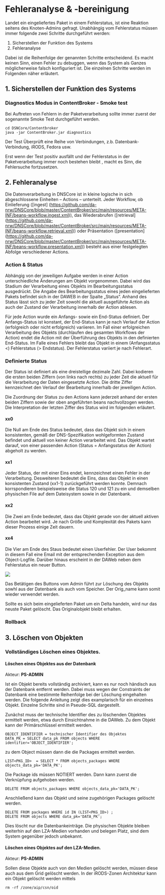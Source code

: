 # Fehleranalyse & -bereinigung

Landet ein eingeliefertes Paket in einem Fehlerstatus, ist eine Reaktion seitens des Knoten-Admins gefragt. Unabhängig vom Fehlerstatus müssen immer folgende zwei Schritte durchgeführt werden:

1. Sicherstellen der Funktion des Systems
2. Fehleranalyse

Dabei ist die Reihenfolge der genannten Schritte entscheidend. Es macht keinen Sinn, einen Fehler zu debuggen, wenn das System als Ganzes möglicherweise falsch konfiguriert ist. Die einzelnen Schritte werden im Folgenden näher erläutert.

## 1. Sicherstellen der Funktion des Systems

### Diagnostics Modus in ContentBroker - Smoke test

Bei Auftreten von Fehlern in der Paketverarbeitung sollte immer zuerst der sogenannte Smoke Test durchgeführt werden.

    cd DSNCore/Contentbroker
    java -jar ContentBroker.jar diagnostics

Der Test Überprüft eine Reihe von Verbindungen, z.b. Datenbank-Verbindung, iRODS, Fedora usw.

Erst wenn der Test positiv ausfällt und der Fehlerstatus in der Paketverarbeitung immer noch bestehen bleibt , macht es Sinn, die Fehlersuche fortzusetzen. 

## 2. Fehleranalyse

Die Datenverarbeitung in DNSCore ist in kleine logische in sich abgeschlossene Einheiten – Actions – unterteilt. Jeder Workflow, ob Einlieferung ([ingest] (https://github.com/da-nrw/DNSCore/blob/master/ContentBroker/src/main/resources/META-INF/beans-workflow.ingest.xml)), das Wiederabrufen ([retrieval] (https://github.com/da-nrw/DNSCore/blob/master/ContentBroker/src/main/resources/META-INF/beans-workflow.retrieval.xml)) oder Präsentation ([presentation] (https://github.com/da-nrw/DNSCore/blob/master/ContentBroker/src/main/resources/META-INF/beans-workflow.presentation.xml)) besteht aus einer festgelegten Abfolge verschiedener Actions.

### Action & Status

Abhängig von der jeweiligen Aufgabe werden in einer Action unterschiedliche Änderungen am Objekt vorgenommen. Dabei wird das Stadium der Verarbeitung eines Objekts im Bearbeitungsstatus ausgedrückt. Die Angabe des Bearbeitungsstatus eines jeden eingelieferten Pakets befindet sich in der DAWEB in der Spalte „Status“. Anhand des Status lässt sich zu jeder Zeit sowohl die aktuell ausgeführte Action als auch der Zustand der Verarbeitung innerhalb der Action ablesen.

Für jede Action wurde ein Anfangs- sowie ein End-Status definiert. Der Anfangs-Status ist konstant, der End-Status kann je nach Verlauf der Action (erfolgreich oder nicht erfolgreich) variieren. Im Fall einer erfolgreichen Verarbeitung des Objekts (durchlaufen des gesamten Workflows der Action) endet die Action mit der Überführung des Objekts in den definierten End-Status. Im Falle eines Fehlers bleibt das Objekt in einem (Anfangsstatus <) Fehlerstatus (> Endstatus). Der Fehlerstatus variiert je nach Fehlerart.

### Definierte Status

Der Status ist definiert als eine dreistellige dezimale Zahl. Dabei kodieren die ersten beiden Ziffern (von links nach rechts) zu jeder Zeit die aktuell für die Verarbeitung der Daten eingesetzte Action. Die dritte Ziffer kennzeichnet den Verlauf der Bearbeitung innerhalb der jeweiligen Action.

Die Zuordnung der Status zu den Actions kann jederzeit anhand der ersten beiden Ziffern sowie der oben angeführten beans nachvollzogen werden. Die Interpretation der letzten Ziffer des Status wird im folgenden erläutert.

#### xx0

Die Null am Ende des Status bedeutet, dass das Objekt sich in einem konsistenten, gemäß der DNS-Spezifikation wohlgeformten Zustand befindet und aktuell von keiner Action verarbeitet wird. Das Objekt wartet darauf, von einer passenden Action (Status = Anfangsstatus der Action) abgeholt zu werden. 

#### xx1

Jeder Status, der mit einer Eins endet, kennzeichnet einen Fehler in der Verarbeitung. Desweiteren bedeutet die Eins, dass das Objekt in einen konsistenten Zustand (xx1-1) zurückgeführt werden konnte. Demnach korrspondieren beispielsweise die Status 120 und 121 zu ein und demselben physischen File auf dem Dateisystem sowie in der Datenbank.  

#### xx2

Die Zwei am Ende bedeutet, dass das Objekt gerade von der aktuell aktiven Action bearbeitet wird. Je nach Größe und Komplexität des Pakets kann dieser Prozess einige Zeit dauern. 

#### xx4

Die Vier am Ende des Staus bedeutet einen Userfehler. Der User bekommt in diesem Fall eine Email mit der entsprechenden Exception aus dem Object-Logfile. Darüber hinaus erscheint in der DAWeb neben dem Fehlerstatus ein neuer Button. 

![](https://raw.githubusercontent.com/da-nrw/DNSCore/master/ContentBroker/src/main/markdown/Delete_button.PNG)

Das Betätigen des Buttons vom Admin führt zur Löschung des Objekts sowhl aus der Datenbank als auch vom Speicher. Der Orig_name kann somit wieder verwendet werden.

Sollte es sich beim eingelieferten Paket um ein Delta handeln, wird nur das neuste Paket gelöscht. Das Originalobjekt bleibt erhalten.

### Rollback


## 3. Löschen von Objekten

### Vollständiges Löschen eines Objektes.

#### Löschen eines Objektes aus der Datenbank

Akteur: **PS-ADMIN**

Ist ein Objekt bereits vollständig archiviert, kann es nur noch händisch aus der Datenbank entfernt werden. Dabei muss wegen der Constraints der Datenbank eine bestimmte Reihenfolge bei der Löschung eingehalten werden. Die folgende Anleitung zeigt dies examplarisch für ein einzelnes Objekt. Einzelne Schritte sind in Pseude-SQL dargestellt.

Zunächst muss der technische Identifier des zu löschenden Objektes ermittelt werden, etwa durch Einsichtnahme in die DAWeb. Zu dem Objekt kann der Primärschlüssel ermittelt werden.
    
    OBJECT_IDENTIFIER = technischer Identifier des Objektes
    DATA_PK = SELECT data_pk FROM objects WHERE identifier='OBJECT_IDENTIFIER';
    
zu dem Object müssen dann die die Packages ermittelt werden. 
    
    LIST<PKG_ID>  = SELECT * FROM objects_packages WHERE objects_data_pk='DATA_PK';
	
Die Package ids müssen NOTIERT werden. Dann kann zuerst die Verknüpfung aufgehoben werden.

	DELETE FROM objects_packages WHERE objects_data_pk='DATA_PK';
	
Anschließend kann das Objekt und seine zugehörigen Packages gelöscht werden.
    
    DELETE FROM packages WHERE id IN (LIST<PKG_ID>) ;
	DELETE FROM objects WHERE data_pk='DATA_PK';
	
Dies löscht nur die Datenbankeinträge. Die physischen Objekte bleiben weiterhin auf den LZA-Medien vorhanden und belegen Platz, sind dem System gegenüber jedoch unbekannt.

#### Löschen eines Objektes auf den LZA-Medien.

Akteur: **PS-ADMIN**

Sollen diese Objekte auch von den Medien gelöscht werden, müssen diese auch aus dem Grid gelöscht werden. In der iRODS-Zonen Architektur kann ein Objekt gelöscht werden mittels

    rm -rf /zone/aip/csn/oid
    






